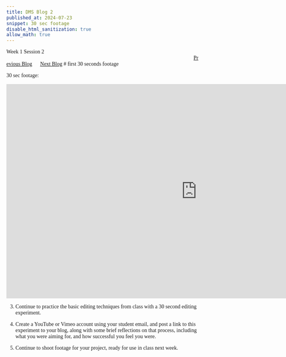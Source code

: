 ```yaml
---
title: DMS Blog 2
published_at: 2024-07-23
snippet: 30 sec footage
disable_html_sanitization: true
allow_math: true
---
```

<font face="Times New Roman">
Week 1 Session 2
<a href="https://d20502-d-dms1-blog-38.deno.dev/first-blog-post" class="button" style="margin-left:35em">Previous Blog</a>&nbsp;&nbsp;&nbsp;&nbsp;&nbsp;
<a href="https://d20502-d-dms1-blog-38.deno.dev/third-blog-post" class="button">Next Blog</a>
# first 30 seconds footage

30 sec footage:

<iframe width="996" height="560" src="https://www.youtube.com/embed/uUAHgGL9JZ4" title="240725 30 sec footage" frameborder="0" allow="accelerometer; autoplay; clipboard-write; encrypted-media; gyroscope; picture-in-picture; web-share" referrerpolicy="strict-origin-when-cross-origin" allowfullscreen></iframe>

3. Continue to practice the basic editing techniques from class with a 30 second editing experiment.

4. Create a YouTube or Vimeo account using your student email, and post a link to this experiment to your blog, along with some brief reflections on that process, including what you were aiming for, and how successful you feel you were.

5. Continue to shoot footage for your project, ready for use in class next week. 

</font>